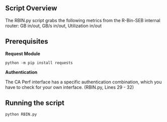 ## Script Overview 
The RBIN.py script grabs the following metrics from the R-Bin-SEB internal router: GB in/out, GB/s in/out, Utilization in/out

## Prerequisites

**Request Module**

```
python -m pip install requests 
```

**Authentication**

The CA Perf interface has a specific authentication combination, which you have to check for your own interface. (RBIN.py, Lines 29 - 32)

## Running the script 

```
python RBIN.py
```

